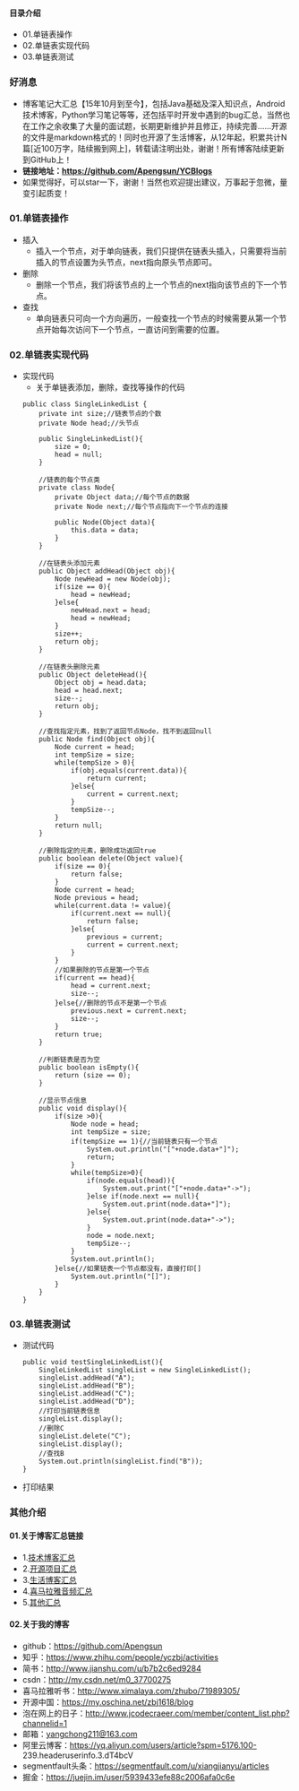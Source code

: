 #### 目录介绍
- 01.单链表操作
- 02.单链表实现代码
- 03.单链表测试



### 好消息
- 博客笔记大汇总【15年10月到至今】，包括Java基础及深入知识点，Android技术博客，Python学习笔记等等，还包括平时开发中遇到的bug汇总，当然也在工作之余收集了大量的面试题，长期更新维护并且修正，持续完善……开源的文件是markdown格式的！同时也开源了生活博客，从12年起，积累共计N篇[近100万字，陆续搬到网上]，转载请注明出处，谢谢！所有博客陆续更新到GitHub上！
- **链接地址：https://github.com/Apengsun/YCBlogs**
- 如果觉得好，可以star一下，谢谢！当然也欢迎提出建议，万事起于忽微，量变引起质变！



### 01.单链表操作
- 插入
    - 插入一个节点，对于单向链表，我们只提供在链表头插入，只需要将当前插入的节点设置为头节点，next指向原头节点即可。
- 删除
    - 删除一个节点，我们将该节点的上一个节点的next指向该节点的下一个节点。
- 查找
    - 单向链表只可向一个方向遍历，一般查找一个节点的时候需要从第一个节点开始每次访问下一个节点，一直访问到需要的位置。



### 02.单链表实现代码
- 实现代码
    - 关于单链表添加，删除，查找等操作的代码
    ```
    public class SingleLinkedList {
        private int size;//链表节点的个数
        private Node head;//头节点
        
        public SingleLinkedList(){
            size = 0;
            head = null;
        }
        
        //链表的每个节点类
        private class Node{
            private Object data;//每个节点的数据
            private Node next;//每个节点指向下一个节点的连接
            
            public Node(Object data){
                this.data = data;
            }
        }
        
        //在链表头添加元素
        public Object addHead(Object obj){
            Node newHead = new Node(obj);
            if(size == 0){
                head = newHead;
            }else{
                newHead.next = head;
                head = newHead;
            }
            size++;
            return obj;
        }
        
        //在链表头删除元素
        public Object deleteHead(){
            Object obj = head.data;
            head = head.next;
            size--;
            return obj;
        }
        
        //查找指定元素，找到了返回节点Node，找不到返回null
        public Node find(Object obj){
            Node current = head;
            int tempSize = size;
            while(tempSize > 0){
                if(obj.equals(current.data)){
                    return current;
                }else{
                    current = current.next;
                }
                tempSize--;
            }
            return null;
        }
        
        //删除指定的元素，删除成功返回true
        public boolean delete(Object value){
            if(size == 0){
                return false;
            }
            Node current = head;
            Node previous = head;
            while(current.data != value){
                if(current.next == null){
                    return false;
                }else{
                    previous = current;
                    current = current.next;
                }
            }
            //如果删除的节点是第一个节点
            if(current == head){
                head = current.next;
                size--;
            }else{//删除的节点不是第一个节点
                previous.next = current.next;
                size--;
            }
            return true;
        }
        
        //判断链表是否为空
        public boolean isEmpty(){
            return (size == 0);
        }
        
        //显示节点信息
        public void display(){
            if(size >0){
                Node node = head;
                int tempSize = size;
                if(tempSize == 1){//当前链表只有一个节点
                    System.out.println("["+node.data+"]");
                    return;
                }
                while(tempSize>0){
                    if(node.equals(head)){
                        System.out.print("["+node.data+"->");
                    }else if(node.next == null){
                        System.out.print(node.data+"]");
                    }else{
                        System.out.print(node.data+"->");
                    }
                    node = node.next;
                    tempSize--;
                }
                System.out.println();
            }else{//如果链表一个节点都没有，直接打印[]
                System.out.println("[]");
            }
        }
    }
    ```



### 03.单链表测试
- 测试代码
    ```
    public void testSingleLinkedList(){
        SingleLinkedList singleList = new SingleLinkedList();
        singleList.addHead("A");
        singleList.addHead("B");
        singleList.addHead("C");
        singleList.addHead("D");
        //打印当前链表信息
        singleList.display();
        //删除C
        singleList.delete("C");
        singleList.display();
        //查找B
        System.out.println(singleList.find("B"));
    }
    ```
- 打印结果




### 其他介绍
#### 01.关于博客汇总链接
- 1.[技术博客汇总](https://www.jianshu.com/p/614cb839182c)
- 2.[开源项目汇总](https://blog.csdn.net/m0_37700275/article/details/80863574)
- 3.[生活博客汇总](https://blog.csdn.net/m0_37700275/article/details/79832978)
- 4.[喜马拉雅音频汇总](https://www.jianshu.com/p/f665de16d1eb)
- 5.[其他汇总](https://www.jianshu.com/p/53017c3fc75d)



#### 02.关于我的博客
- github：https://github.com/Apengsun
- 知乎：https://www.zhihu.com/people/yczbj/activities
- 简书：http://www.jianshu.com/u/b7b2c6ed9284
- csdn：http://my.csdn.net/m0_37700275
- 喜马拉雅听书：http://www.ximalaya.com/zhubo/71989305/
- 开源中国：https://my.oschina.net/zbj1618/blog
- 泡在网上的日子：http://www.jcodecraeer.com/member/content_list.php?channelid=1
- 邮箱：yangchong211@163.com
- 阿里云博客：https://yq.aliyun.com/users/article?spm=5176.100- 239.headeruserinfo.3.dT4bcV
- segmentfault头条：https://segmentfault.com/u/xiangjianyu/articles
- 掘金：https://juejin.im/user/5939433efe88c2006afa0c6e




